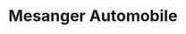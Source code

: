---
title: "Mesanger Automobile"
url: /mesanger/mesanger-automobile/
shop: réparation de voitures
---